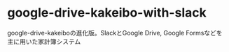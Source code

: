 # google-drive-kakeibo-with-slack
google-drive-kakeiboの進化版。SlackとGoogle Drive, Google Formsなどを主に用いた家計簿システム
